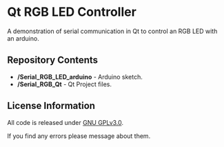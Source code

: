 Qt RGB LED Controller
=============================================

A demonstration of serial communication in Qt to control an RGB LED with an arduino.


Repository Contents
-------------------
* **/Serial_RGB_LED_arduino** - Arduino sketch.
* **/Serial_RGB_Qt** - Qt Project files.



License Information
-------------------

All code is released under [GNU GPLv3.0](http://www.gnu.org/copyleft/gpl.html).

If you find any errors please message about them.
